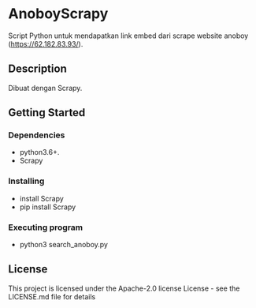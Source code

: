 # AnoboyScrapy

Script Python untuk mendapatkan link embed dari scrape website anoboy (https://62.182.83.93/).

## Description

Dibuat dengan Scrapy.

## Getting Started

### Dependencies

* python3.6+.
* Scrapy

### Installing

* install Scrapy
* pip install Scrapy

### Executing program

* python3 search_anoboy.py

## License

This project is licensed under the  Apache-2.0 license License - see the LICENSE.md file for details
